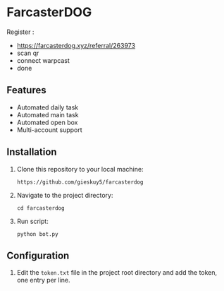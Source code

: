 # FarcasterDOG

Register :

- https://farcasterdog.xyz/referral/263973
- scan qr 
- connect warpcast
- done

## Features

- Automated daily task
- Automated main task
- Automated open box
- Multi-account support

## Installation

1. Clone this repository to your local machine:

   ```
   https://github.com/gieskuy5/farcasterdog
   ```

2. Navigate to the project directory:

   ```
   cd farcasterdog
   ```

3. Run script:
   ```
   python bot.py
   ```
## Configuration

1. Edit the `token.txt` file in the project root directory and add the token, one entry per line.
